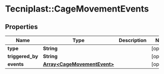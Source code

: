 # Tecniplast::CageMovementEvents

## Properties
Name | Type | Description | Notes
------------ | ------------- | ------------- | -------------
**type** | **String** |  | [optional] 
**triggered_by** | **String** |  | [optional] 
**events** | [**Array&lt;CageMovementEvent&gt;**](CageMovementEvent.md) |  | [optional] 


